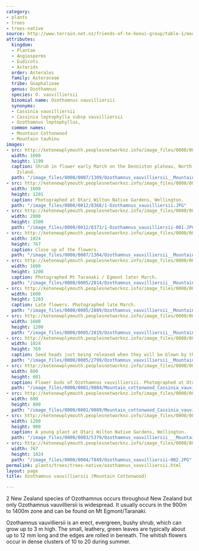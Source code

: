 ```yaml
---
category:
- plants
- trees
- trees-native
source: http://www.terrain.net.nz/friends-of-te-henui-group/table-1/mountain-cottonwood-cassinia-vauvilliersii.html
attributes:
  kingdom:
  - Plantae
  - Angiosperms
  - Eudicots
  - Asterids
  order: Asterales
  family: Asteraceae
  tribe: Gnaphalieae
  genus: Ozothamnus
  species: O. vauvilliersii
  binomial name: Ozothamnus vauvilliersii
  synonyms:
  - Cassinia vauvilliersii
  - Cassinia leptophylla subsp vauvilliersii
  - Ozothamnus leptophyllus,
  common names:
  - Mountain Cottonwood
  - Mountain tauhinu
images:
- src: http://ketenewplymouth.peoplesnetworknz.info/image_files/0000/0007/1309/Ozothamnus_vauvilliersii__Mountain_Cottonwood__.JPG
  width: 1600
  height: 1199
  caption: Shrub in flower early March on the Denniston plateau, North Westland, South
    Island.
  path: "/image_files/0000/0007/1309/Ozothamnus_vauvilliersii__Mountain_Cottonwood__.JPG"
- src: http://ketenewplymouth.peoplesnetworknz.info/image_files/0000/0012/8368/1-Ozothamnus_vauvilliersii.JPG
  width: 1600
  height: 1201
  caption: Photographed at Otari Wilton Native Gardens, Wellington.
  path: "/image_files/0000/0012/8368/1-Ozothamnus_vauvilliersii.JPG"
- src: http://ketenewplymouth.peoplesnetworknz.info/image_files/0000/0012/8373/1-Ozothamnus_vauvilliersii-001.JPG
  width: 2000
  height: 1500
  path: "/image_files/0000/0012/8373/1-Ozothamnus_vauvilliersii-001.JPG"
- src: http://ketenewplymouth.peoplesnetworknz.info/image_files/0000/0007/1304/Ozothamnus_vauvilliersii__Mountain_Cottonwood__-004.JPG
  width: 1024
  height: 767
  caption: Close up of the flowers.
  path: "/image_files/0000/0007/1304/Ozothamnus_vauvilliersii__Mountain_Cottonwood__-004.JPG"
- src: http://ketenewplymouth.peoplesnetworknz.info/image_files/0000/0005/2814/Ozothamnus_vauvilliersii__Mountain_tauhinu.JPG
  width: 1600
  height: 1200
  caption: Photographed Mt Taranaki / Egmont later March.
  path: "/image_files/0000/0005/2814/Ozothamnus_vauvilliersii__Mountain_tauhinu.JPG"
- src: http://ketenewplymouth.peoplesnetworknz.info/image_files/0000/0005/2809/Ozothamnus_vauvilliersii__Mountain_tauhinu-002.JPG
  width: 1600
  height: 1203
  caption: Late flowers. Photographed late March.
  path: "/image_files/0000/0005/2809/Ozothamnus_vauvilliersii__Mountain_tauhinu-002.JPG"
- src: http://ketenewplymouth.peoplesnetworknz.info/image_files/0000/0005/2819/Ozothamnus_vauvilliersii__Mountain_tauhinu-005.JPG
  width: 1600
  height: 1200
  path: "/image_files/0000/0005/2819/Ozothamnus_vauvilliersii__Mountain_tauhinu-005.JPG"
- src: http://ketenewplymouth.peoplesnetworknz.info/image_files/0000/0005/2799/Ozothamnus_vauvilliersii__Mountain_tauhinu-004.JPG
  width: 1024
  height: 769
  caption: Seed heads just being released when they will be blown by the wind.
  path: "/image_files/0000/0005/2799/Ozothamnus_vauvilliersii__Mountain_tauhinu-004.JPG"
- src: http://ketenewplymouth.peoplesnetworknz.info/image_files/0000/0001/9084/Mountain_cottonwood_Cassinia_vauvilliersii.-1.JPG
  width: 800
  height: 601
  caption: Flower buds of Ozothamnus vauvilliersii. Photographed at Otari Wilton Reserve.
  path: "/image_files/0000/0001/9084/Mountain_cottonwood_Cassinia_vauvilliersii.-1.JPG"
- src: http://ketenewplymouth.peoplesnetworknz.info/image_files/0000/0001/9089/Mountain_cottonwood_Cassinia_vauvilliersii..JPG
  width: 600
  height: 800
  path: "/image_files/0000/0001/9089/Mountain_cottonwood_Cassinia_vauvilliersii..JPG"
- src: http://ketenewplymouth.peoplesnetworknz.info/image_files/0000/0003/5379/Ozothamnus_vauvilliersii___Mountain_Tauhinua-001.JPG
  width: 1200
  height: 900
  caption: A young plant at Otari Wilton Native Gardens, Wellington.
  path: "/image_files/0000/0003/5379/Ozothamnus_vauvilliersii___Mountain_Tauhinua-001.JPG"
- src: http://ketenewplymouth.peoplesnetworknz.info/image_files/0000/0004/7849/Ozothamnus_vauvilliersii-002.JPG
  width: 767
  height: 1024
  path: "/image_files/0000/0004/7849/Ozothamnus_vauvilliersii-002.JPG"
permalink: plants/trees/trees-native/ozothamnus_vauvilliersii.html
layout: page
title: Ozothamnus vauvilliersii (Mountain Cottonwood)

---
```

2 New Zealand species of Ozothamnus occurs throughout New Zealand but only Ozothamnus vauvilliersii is widespread. It usually occurs in the 900m to 1400m zone and can be found on Mt Egmont/Taranaki.

Ozothamnus vauvilliersii is an erect, evergreen, bushy shrub, which can grow up to 3 m high. The small, leathery, green leaves are typically about up to 12 mm long and the edges are rolled in beneath. The whitish flowers occur in dense clusters of 10 to 20 during summer.
